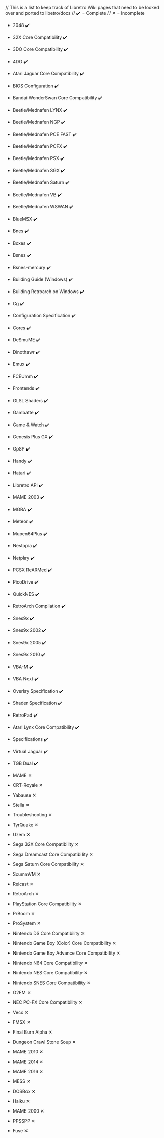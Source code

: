 // This is a list to keep track of Libretro Wiki pages that need to be looked over and ported to libetro/docs
// ✔️ = Complete
// ✕ = Incomplete

- 2048 ✔️
- 32X Core Compatibility ✔️
- 3DO Core Compatibility ✔️
- 4DO ✔️
- Atari Jaguar Core Compatibility ✔️
- BIOS Configuration ✔️
- Bandai WonderSwan Core Compatibility ✔️
- Beetle/Mednafen LYNX ️✔️
- Beetle/Mednafen NGP ✔️
- Beetle/Mednafen PCE FAST ✔️
- Beetle/Mednafen PCFX ✔️
- Beetle/Mednafen PSX ✔️
- Beetle/Mednafen SGX ✔️
- Beetle/Mednafen Saturn ✔️
- Beetle/Mednafen VB ✔️
- Beetle/Mednafen WSWAN ✔️
- BlueMSX ✔️
- Bnes ✔️
- Boxes ✔️
- Bsnes ✔️
- Bsnes-mercury ✔️
- Building Guide (Windows) ✔️
- Building Retroarch on Windows ✔️
- Cg ✔️
- Configuration Specification ✔️
- Cores ✔️
- DeSmuME ✔️
- Dinothawr ✔️
- Emux ️✔️
- FCEUmm ✔️
- Frontends ✔️
- GLSL Shaders ✔️
- Gambatte ✔️
- Game & Watch ✔️
- Genesis Plus GX ✔️
- GpSP ✔️
- Handy ️✔️
- Hatari ✔️
- Libretro API ✔️
- MAME 2003 ✔️
- MGBA ✔️
- Meteor ✔️
- Mupen64Plus ✔️
- Nestopia ✔️
- Netplay ✔️
- PCSX ReARMed ✔️
- PicoDrive ✔️
- QuickNES ✔️
- RetroArch Compilation ✔️
- Snes9x ✔️
- Snes9x 2002 ✔️
- Snes9x 2005 ✔️
- Snes9x 2010 ✔️
- VBA-M ✔️
- VBA Next ✔️
- Overlay Specification ✔️
- Shader Specification ✔️
- RetroPad ✔️
- Atari Lynx Core Compatibility ✔️
- Specifications ✔️
- Virtual Jaguar ✔️
- TGB Dual ✔️

- MAME ✕
- CRT-Royale ✕
- Yabause ✕
- Stella ✕
- Troubleshooting ✕
- TyrQuake ✕
- Uzem ✕
- Sega 32X Core Compatibility ✕
- Sega Dreamcast Core Compatibility ✕
- Sega Saturn Core Compatibility ✕
- ScummVM ✕
- Reicast ✕
- RetroArch ✕
- PlayStation Core Compatibility ✕
- PrBoom ✕
- ProSystem ✕
- Nintendo DS Core Compatibility ✕
- Nintendo Game Boy (Color) Core Compatibility ✕
- Nintendo Game Boy Advance Core Compatibility ✕
- Nintendo N64 Core Compatibility ✕
- Nintendo NES Core Compatibility ✕
- Nintendo SNES Core Compatibility ✕
- O2EM ✕
- NEC PC-FX Core Compatibility ✕
- Vecx ✕
- FMSX ✕
- Final Burn Alpha ✕
- Dungeon Crawl Stone Soup ✕
- MAME 2010 ✕
- MAME 2014 ✕
- MAME 2016 ✕
- MESS ✕
- DOSBox ✕
- Haiku ✕
- MAME 2000 ✕
- PPSSPP ✕
- Fuse ✕